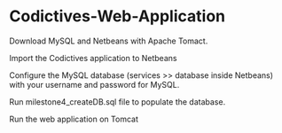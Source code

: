 # Codictives-Web-Application
<p>Download MySQL and Netbeans with Apache Tomact.</p>
<p>Import the Codictives application to Netbeans</p>
<p>Configure the MySQL database (services >> database inside Netbeans) with your username and password for MySQL.</p>
<p>Run milestone4_createDB.sql file to populate the database.</p>
<p>Run the web application on Tomcat</p>
